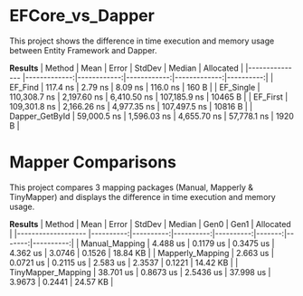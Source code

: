 # EFCore_vs_Dapper

This project shows the difference in time execution and memory usage between Entity Framework and Dapper.

**Results**
|         Method |         Mean |       Error |      StdDev |       Median | Allocated |
|--------------- |-------------:|------------:|------------:|-------------:|----------:|
|        EF_Find |     117.4 ns |     2.79 ns |     8.09 ns |     116.0 ns |     160 B |
|      EF_Single | 110,308.7 ns | 2,197.60 ns | 6,410.50 ns | 107,185.9 ns |   10465 B |
|       EF_First | 109,301.8 ns | 2,166.26 ns | 4,977.35 ns | 107,497.5 ns |   10816 B |
| Dapper_GetById |  59,000.5 ns | 1,596.03 ns | 4,655.70 ns |  57,778.1 ns |    1920 B |


# Mapper Comparisons

This project compares 3 mapping packages (Manual, Mapperly & TinyMapper) and displays the difference in time execution and memory usage.

**Results**
|             Method |      Mean |     Error |    StdDev |    Median |   Gen0 |   Gen1 | Allocated |
|------------------- |----------:|----------:|----------:|----------:|-------:|-------:|----------:|
|     Manual_Mapping |  4.488 us | 0.1179 us | 0.3475 us |  4.362 us | 3.0746 | 0.1526 |  18.84 KB |
|   Mapperly_Mapping |  2.663 us | 0.0721 us | 0.2115 us |  2.583 us | 2.3537 | 0.1221 |  14.42 KB |
| TinyMapper_Mapping | 38.701 us | 0.8673 us | 2.5436 us | 37.998 us | 3.9673 | 0.2441 |  24.57 KB |
